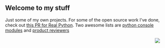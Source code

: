 ## Welcome to my stuff 
Just some of my own projects. For some of the open source work I've done, check out [this PR for Real Python](https://github.com/realpython/materials/pull/157). Two awesome lists are [python console modules](https://github.com/Znunu/awesome-python-terminal) and [product reviewers](https://github.com/Znunu/awesome-product-reviewers/blob/main/README.md)
<br> <br> <img align="right" src="https://i. imgur.com/iWP864c.png">
